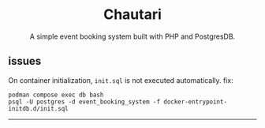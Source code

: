 <div align="center">
    <h1>Chautari</h1>
    <p>A simple event booking system built with PHP and PostgresDB.</p>
</div>

issues
------

On container initialization, `init.sql` is not executed automatically. fix:

```console
podman compose exec db bash
psql -U postgres -d event_booking_system -f docker-entrypoint-initdb.d/init.sql
```

---
